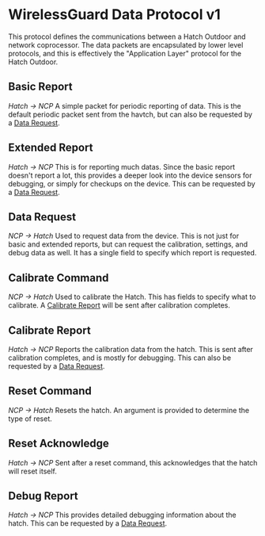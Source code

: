 
WirelessGuard Data Protocol v1
==============================

This protocol defines the communications between a Hatch Outdoor and network coprocessor. The data packets are encapsulated by lower level protocols, and this is effectively the "Application Layer" protocol for the Hatch Outdoor. 


Basic Report
------------
*Hatch -> NCP*
A simple packet for periodic reporting of data. This is the default periodic packet sent from the havtch, but can also be requested by a [Data Request](wg_data_v1.md#data-request).


Extended Report
---------------
*Hatch -> NCP*
This is for reporting much datas. Since the basic report doesn't report a lot, this provides a deeper look into the device sensors for debugging, or simply for checkups on the device. This can be requested by a [Data Request](wg_data_v1.md#data-request).


Data Request
------------
*NCP -> Hatch*
Used to request data from the device. This is not just for basic and extended reports, but can request the calibration, settings, and debug data as well. It has a single field to specify which report is requested.


Calibrate Command
-----------------
*NCP -> Hatch*
Used to calibrate the Hatch. This has fields to specify what to calibrate. A [Calibrate Report](wg_data_v1.md#calibrate-report) will be sent after calibration completes.


Calibrate Report
----------------
*Hatch -> NCP*
Reports the calibration data from the hatch. This is sent after calibration completes, and is mostly for debugging. This can also be requested by a [Data Request](wg_data_v1.md#data-request).


Reset Command
-------------
*NCP -> Hatch*
Resets the hatch. An argument is provided to determine the type of reset.


Reset Acknowledge
-----------------
*Hatch -> NCP*
Sent after a reset command, this acknowledges that the hatch will reset itself.


Debug Report
----------
*Hatch -> NCP*
This provides detailed debugging information about the hatch. This can be requested by a [Data Request](wg_data_v1.md#data-request).

